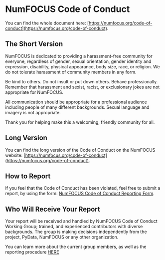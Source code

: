 # NumFOCUS Code of Conduct

You can find the whole document here: [https://numfocus.org/code-of-conduct](https://numfocus.org/code-of-conduct).

## The Short Version

NumFOCUS is dedicated to providing a harassment-free community for everyone, regardless of gender, sexual orientation, gender identity and expression, disability, physical appearance, body size, race, or religion. We do not tolerate harassment of community members in any form.

Be kind to others. Do not insult or put down others. Behave professionally. Remember that harassment and sexist, racist, or exclusionary jokes are not appropriate for NumFOCUS.

All communication should be appropriate for a professional audience including people of many different backgrounds. Sexual language and imagery is not appropriate.

Thank you for helping make this a welcoming, friendly community for all.

## Long Version

You can find the long version of the Code of Conduct on the NumFOCUS website: [https://numfocus.org/code-of-conduct](https://numfocus.org/code-of-conduct).

## How to Report

If you feel that the Code of Conduct has been violated, feel free to submit a report, by using the form: [NumFOCUS Code of Conduct Reporting Form](https://numfocus.typeform.com/to/ynjGdT).

## Who Will Receive Your Report

Your report will be received and handled by NumFOCUS Code of Conduct Working Group; trained, and experienced contributors with diverse backgrounds. The group is making decisions independently from the project, PyData, NumFOCUS or any other organization.

You can learn more about the current group members, as well as the reporting procedure [HERE](https://numfocus.org/code-of-conduct)
